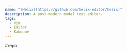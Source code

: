 ```yaml
---
name: "[Helix](https://github.com/helix-editor/helix)"
description: A post-modern modal text editor.
tags:
  - Vim
  - Editor
  - Kakoune
---
```

#repo